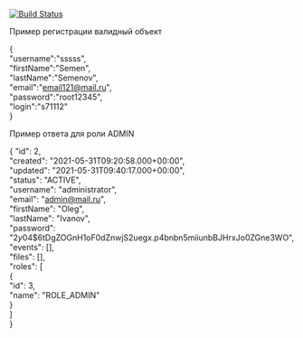 [![Build Status](https://travis-ci.org/andreyDelay/spring-s3-rest-api.svg?branch=master)](https://travis-ci.org/andreyDelay/spring-s3-rest-api)



Пример регистрации валидный объект

{  
"username":"sssss",  
"firstName":"Semen",  
"lastName":"Semenov",  
"email":"email121@mail.ru",  
"password":"root12345",  
"login":"s71112"  
}


Пример ответа для роли ADMIN

{
"id": 2,  
"created": "2021-05-31T09:20:58.000+00:00",  
"updated": "2021-05-31T09:40:17.000+00:00",  
"status": "ACTIVE",  
"username": "administrator",  
"email": "admin@mail.ru",  
"firstName": "Oleg",  
"lastName": "Ivanov",  
"password": "$2y$04$6tDgZOGnH1oF0dZnwjS2uegx.p4bnbn5miiunbBJHrxJo0ZGne3WO",  
"events": [],  
"files": [],  
"roles": [  
{  
"id": 3,  
"name": "ROLE_ADMIN"  
}  
]  
}